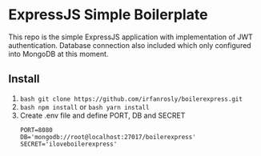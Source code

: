 # ExpressJS Simple Boilerplate

This repo is the simple ExpressJS application with implementation of JWT authentication. Database connection also included which only configured into MongoDB at this moment.

## Install

1.  `bash git clone https://github.com/irfanrosly/boilerexpress.git`
2.  `bash npm install` or `bash yarn install`
3.  Create .env file and define PORT, DB and SECRET
    ```dosini
    PORT=8080
    DB='mongodb://root@localhost:27017/boilerexpress'
    SECRET='iloveboilerexpress'
    ```
